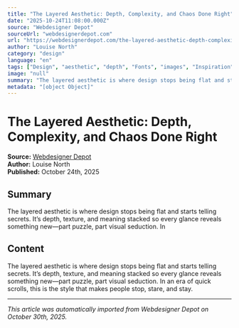 ```yaml
---
title: "The Layered Aesthetic: Depth, Complexity, and Chaos Done Right"
date: "2025-10-24T11:08:00.000Z"
source: "Webdesigner Depot"
sourceUrl: "webdesignerdepot.com"
url: "https://webdesignerdepot.com/the-layered-aesthetic-depth-complexity-and-chaos-done-right/"
author: "Louise North"
category: "design"
language: "en"
tags: ["Design", "aesthetic", "depth", "Fonts", "images", "Inspiration", "layered", "responsive design", "Textures", "Typography", "Web Design", "design", "english"]
image: "null"
summary: "The layered aesthetic is where design stops being flat and starts telling secrets. It’s depth, texture, and meaning stacked so every glance reveals something new—part puzzle, part visual seduction. In"
metadata: "[object Object]"
---
```


# The Layered Aesthetic: Depth, Complexity, and Chaos Done Right

**Source:** [Webdesigner Depot](https://webdesignerdepot.com/the-layered-aesthetic-depth-complexity-and-chaos-done-right/)  
**Author:** Louise North  
**Published:** October 24th, 2025  

## Summary

The layered aesthetic is where design stops being flat and starts telling secrets. It’s depth, texture, and meaning stacked so every glance reveals something new—part puzzle, part visual seduction. In

## Content

The layered aesthetic is where design stops being flat and starts telling secrets. It’s depth, texture, and meaning stacked so every glance reveals something new—part puzzle, part visual seduction. In an era of quick scrolls, this is the style that makes people stop, stare, and stay.

---

*This article was automatically imported from Webdesigner Depot on October 30th, 2025.*
